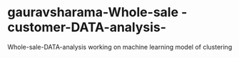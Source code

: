 # gauravsharama-Whole-sale -customer-DATA-analysis-
Whole-sale-DATA-analysis working on machine learning model of clustering
